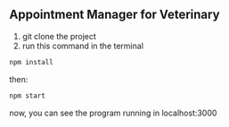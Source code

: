 ## Appointment Manager for Veterinary

1. git clone the project
2. run this command in the terminal
```js
npm install
```
then: 
```js
npm start
```
now, you can see the program running in localhost:3000